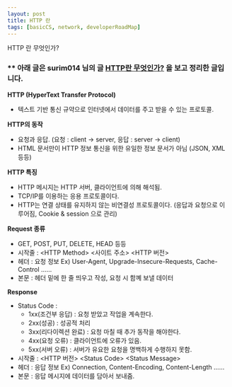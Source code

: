 ```yaml
---
layout: post
title: HTTP 란
tags: [basicCS, network, developerRoadMap]
---
```


HTTP 란 무엇인가?

### ** 아래 글은 surim014 님의 글 [HTTP란 무엇인가?](https://velog.io/@surim014/HTTP%EB%9E%80-%EB%AC%B4%EC%97%87%EC%9D%B8%EA%B0%80) 을 보고 정리한 글입니다.

 **HTTP (HyperText Transfer Protocol)**

 - 텍스트 기반 통신 규약으로 인터넷에서 데이터를 주고 받을 수 있는 프로토콜.

 **HTTP의 동작**

 - 요청과 응답. (요청 : client -> server, 응답 : server -> client)
 - HTML 문서만이 HTTP 정보 통신을 위한 유일한 정보 문서가 아님 (JSON, XML 등등)

 **HTTP 특징**

 - HTTP 메시지는 HTTP 서버, 클라이언트에 의해 해석됨.
 - TCP/IP를 이용하는 응용 프로토콜이다.
 - HTTP는 연결 상태를 유지하지 않는 비연결성 프로토콜이다. (응답과 요청으로 이루어짐, Cookie & session 으로 관리)

 **Request 종류**

 - GET, POST, PUT, DELETE, HEAD 등등
 - 시작줄 : \<HTTP Method\> \<사이트 주소\> \<HTTP 버전\>
 - 헤더 : 요청 정보 Ex) User-Agent, Upgrade-Insecure-Requests, Cache-Control ......
 - 본문 : 헤더 밑에 한 줄 띄우고 작성, 요청 시 함꼐 보낼 데이터 

 **Response**
 - Status Code : 
    - 1xx(조건부 응답) : 요청 받았고 작업을 계속한다.
    - 2xx(성공) : 성공적 처리
    - 3xx(리다이렉션 완료) : 요청 마칠 때 추가 동작을 해야한다.
    - 4xx(요청 오류) : 클라이언트에 오류가 있음.
    - 5xx(서버 오류) : 서버가 유요한 요청을 명백하게 수행하지 못함.
 - 시작줄 : \<HTTP 버전\> \<Status Code\> \<Status Message\>
 - 헤더 : 응답 정보 Ex) Connection, Content-Encoding, Content-Length ......
 - 본문 : 응답 메시지에 데이터를 담아서 보내줌.